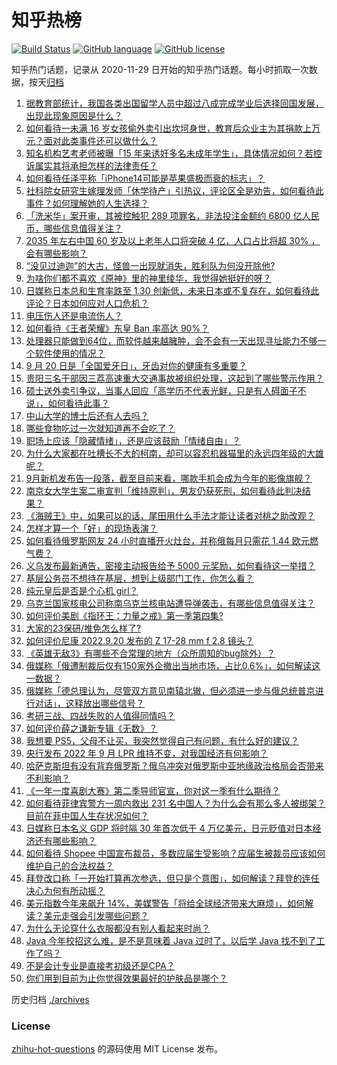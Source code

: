 # 知乎热榜
[![Build Status](https://github.com/ToWeLong/zhihu-hot-questions/workflows/CI/badge.svg)](https://github.com/ToWeLong/zhihu-hot-questions/actions)
[![GitHub language](https://img.shields.io/badge/language-golang-orange.svg)](https://golang.org/)
[![GitHub license](https://img.shields.io/github/license/ToWeLong/zhihu-hot-questions)](https://github.com/ToWeLong/zhihu-hot-questions/blob/main/LICENSE)

知乎热门话题，记录从 2020-11-29 日开始的知乎热门话题。每小时抓取一次数据，按天[归档](./archives)

<!-- BEGIN -->

1. [据教育部统计，我国各类出国留学人员中超过八成完成学业后选择回国发展，出现此现象原因是什么？](https://www.zhihu.com/question/554443196)
1. [如何看待一未满 16 岁女孩偷外卖引出坎坷身世，教育后众业主为其捐款上万元？面对此类事件还可以做什么？](https://www.zhihu.com/question/554232118)
1. [知名机构艺考老师被曝「15 年来诱奸多名未成年学生」，具体情况如何？若控诉属实其将承担怎样的法律责任？](https://www.zhihu.com/question/554449935)
1. [如何看待任泽平称「iPhone14可能是苹果盛极而衰的标志」？](https://www.zhihu.com/question/554460269)
1. [社科院女研究生嫁理发师「休学待产」引热议，评论区全是劝告，如何看待此事件？如何理解她的人生选择？](https://www.zhihu.com/question/554469030)
1. [「洗米华」案开审，其被控触犯 289 项罪名，非法投注金额约 6800 亿人民币，哪些信息值得关注？](https://www.zhihu.com/question/538985026)
1. [2035 年左右中国 60 岁及以上老年人口将突破 4 亿，人口占比将超 30% ，会有哪些影响？](https://www.zhihu.com/question/554456325)
1. [“没见过迪迦”的大古，怪兽一出现就消失，胜利队为何没开除他?](https://www.zhihu.com/question/479370188)
1. [为啥你们都不喜欢《原神》里的神里绫华，我觉得她挺好的呀？](https://www.zhihu.com/question/553408970)
1. [日媒称日本总和生育率跌至 1.30 创新低，未来日本或不复存在，如何看待此评论？日本如何应对人口危机？](https://www.zhihu.com/question/553578475)
1. [电压伤人还是电流伤人？](https://www.zhihu.com/question/545397388)
1. [如何看待《王者荣耀》东皇 Ban 率高达 90%？](https://www.zhihu.com/question/553334640)
1. [处理器只能做到64位，而软件越来越臃肿，会不会有一天出现寻址能力不够一个软件使用的情况？](https://www.zhihu.com/question/504238985)
1. [9 月 20 日是「全国爱牙日」，牙齿对你的健康有多重要？](https://www.zhihu.com/question/553379811)
1. [贵阳三名干部因三荔高速重大交通事故被组织处理，这起到了哪些警示作用？](https://www.zhihu.com/question/554387184)
1. [硕士送外卖引争议，当事人回应「高学历不代表光鲜，只是有人碍面子不说」，如何看待此事？](https://www.zhihu.com/question/554365044)
1. [中山大学的博士后还有人去吗？](https://www.zhihu.com/question/323885458)
1. [哪些食物吃过一次就知道再不会吃了？](https://www.zhihu.com/question/31569563)
1. [职场上应该「隐藏情绪」，还是应该鼓励「情绪自由」？](https://www.zhihu.com/question/551202402)
1. [为什么大家都在吐槽长不大的柯南，却可以容忍机器猫里的永远四年级的大雄呢？](https://www.zhihu.com/question/34628099)
1. [9月新机发布告一段落，截至目前来看，哪款手机会成为今年的影像旗舰？](https://www.zhihu.com/question/554447932)
1. [南京女大学生案二审宣判「维持原判」，男友仍获死刑，如何看待此判决结果？](https://www.zhihu.com/question/554449425)
1. [《海贼王》中，如果可以的话，尾田用什么手法才能让读者对桃之助改观？](https://www.zhihu.com/question/432887383)
1. [怎样才算一个「好」的现场表演？](https://www.zhihu.com/question/552900868)
1. [如何看待俄罗斯网友 24 小时直播开火灶台，并称俄每月只需花 1.44 欧元燃气费？](https://www.zhihu.com/question/554451079)
1. [义乌发布最新通告，密接主动报告给予 5000 元奖励，如何看待这一举措？](https://www.zhihu.com/question/554481004)
1. [基层公务员不想待在基层，想到上级部门工作，你怎么看？](https://www.zhihu.com/question/553781981)
1. [纯元皇后是否是个心机 girl？](https://www.zhihu.com/question/300206979)
1. [乌克兰国家核电公司称南乌克兰核电站遭导弹袭击，有哪些信息值得关注？](https://www.zhihu.com/question/554365442)
1. [如何评价美剧《指环王：力量之戒》第一季第四集?](https://www.zhihu.com/question/553850114)
1. [大家的23保研/推免怎么样了?](https://www.zhihu.com/question/551163204)
1. [如何评价尼康 2022.9.20 发布的 Z 17-28 mm f 2.8 镜头？](https://www.zhihu.com/question/554469885)
1. [《英雄无敌3》有哪些不合常理的地方（众所周知的bug除外）？](https://www.zhihu.com/question/297817456)
1. [俄媒称「俄遭制裁后仅有150家外企撤出当地市场，占比0.6%」，如何解读这一数据？](https://www.zhihu.com/question/554348630)
1. [俄媒称「德总理认为，尽管双方意见南辕北辙，但必须进一步与俄总统普京进行对话」，这释放出哪些信号？](https://www.zhihu.com/question/554364848)
1. [考研三战、四战失败的人值得同情吗？](https://www.zhihu.com/question/549672585)
1. [如何评价薛之谦新专辑《无数》？](https://www.zhihu.com/question/554422581)
1. [我想要 PS5，父母不让买，我突然觉得自己有问题，有什么好的建议？](https://www.zhihu.com/question/554223263)
1. [央行发布 2022 年 9 月 LPR 维持不变，对我国经济有何影响？](https://www.zhihu.com/question/554439413)
1. [哈萨克斯坦有没有背弃俄罗斯？俄乌冲突对俄罗斯中亚地缘政治格局会否带来不利影响？](https://www.zhihu.com/question/554252755)
1. [《一年一度喜剧大赛》第二季导师官宣，你对这一季有什么期待？](https://www.zhihu.com/question/554340846)
1. [如何看待菲律宾警方一周内救出 231 名中国人？为什么会有那么多人被绑架？目前在菲中国人生存状况如何？](https://www.zhihu.com/question/554329044)
1. [日媒称日本名义 GDP 将时隔 30 年首次低于 4 万亿美元，日元贬值对日本经济还有哪些影响？](https://www.zhihu.com/question/554436145)
1. [如何看待 Shopee 中国宣布裁员，多数应届生受影响？应届生被裁员应该如何维护自己的合法权益？](https://www.zhihu.com/question/554420065)
1. [拜登改口称「一开始打算再次参选，但只是个意图」，如何解读？拜登的连任决心为何有所动摇？](https://www.zhihu.com/question/554471667)
1. [美元指数今年来飙升 14%，美媒警告「将给全球经济带来大麻烦」，如何解读？美元走强会引发哪些问题？](https://www.zhihu.com/question/554366266)
1. [为什么无论穿什么衣服都没有别人看起来时尚？](https://www.zhihu.com/question/540800224)
1. [Java 今年校招这么难，是不是意味着 Java 过时了，以后学 Java 找不到了工作了吗？](https://www.zhihu.com/question/554208704)
1. [不是会计专业是直接考初级还是CPA？](https://www.zhihu.com/question/552887484)
1. [你们用到目前为止你觉得效果最好的护肤品是哪个？](https://www.zhihu.com/question/552703012)

<!-- END -->

历史归档 [./archives](./archives)


### License
[zhihu-hot-questions](https://github.com/towelong/zhihu-hot-questions) 的源码使用 MIT License 发布。